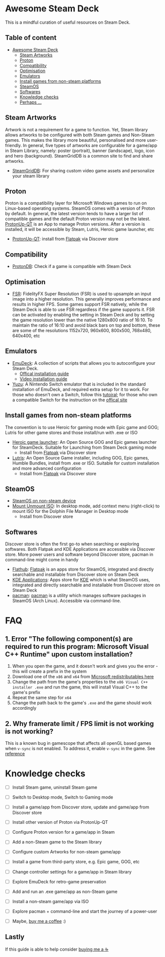 # Awesome Steam Deck

This is a mindful curation of useful resources on Steam Deck.

## Table of content
- [Awesome Steam Deck](#awesome-steam-deck)
  * [Steam Artworks](#steam-artworks)
  * [Proton](#proton)
  * [Compatibility](#compatibility)
  * [Optimisation](#optimisation)
  * [Emulators](#emulators)
  * [Install games from non-steam platforms](#install-games-from-non-steam-platforms)
  * [SteamOS](#steamos)
  * [Softwares](#softwares)
  * [Knowledge checks](#knowledge-checks)
  * [Perhaps ...](#perhaps-)

## Steam Artworks
Artwork is not a requirement for a game to function. Yet, Steam library allows artworks to be configured with both Steam games and Non-Steam games. This makes the library more beautiful, personalised and more user-friendly. In general, five types of artworks are configurable for a game/app in Steam Library, namely: poster (portrait), banner (landscape), logo, icon and hero (background). SteamGridDB is a common site to find and share artworks.
- [SteamGridDB](https://www.steamgriddb.com/): For sharing custom video game assets and personalize your steam library 



## Proton
Proton is a compatibility layer for Microsoft Windows games to run on Linux-based operating systems. SteamOS comes with a version of Proton by default. In general, the latest version tends to have a larger list of compatible games and the default Proton version may not be the latest. [ProtonUp-QT](https://davidotek.github.io/protonup-qt/) is an App to manage Proton versions. After a version is installed, it will be accessible by Steam, Lutris, Heroic game launcher, etc
- [ProtonUp-QT](https://davidotek.github.io/protonup-qt/): install from [Flatpak](https://flathub.org/apps/details/net.davidotek.pupgui2) via Discover store


## Compatibility 
- [ProtonDB](https://www.protondb.com/): Check if a game is compatible with Steam Deck

## Optimisation
- [FSR](https://en.m.wikipedia.org/wiki/GPUOpen#FidelityFX_Super_Resolution): FidelityFX Super Resolution (FSR) is used to upsample an input image into a higher resolution. This generally improves performance and results in higher FPS. Some games support FSR natively, while the Steam Deck is able to use FSR regardless if the game supports it. FSR can be activated by enabling the setting in Steam Deck and by setting the game resolution lower than the native 1280x800 ratio of 16:10. To maintain the ratio of 16:10 and avoid black bars on top and bottom, these are some of the resolutions 1152x720, 960x600, 800x500, 768x480, 640x400, etc


## Emulators
- [EmuDeck](https://www.emudeck.com): A collection of scripts that allows you to autoconfigure your Steam Deck.
  - [Offical installation guide](https://www.emudeck.com/#how_to_install)
  - [Video installation guide](https://m.youtube.com/watch?v=AvzSHxccmIg)
- [Yuzu](https://yuzu-emu.org): A Nintendo Switch emulator that is included in the standard installation of EmuDeck, and required extra setup for it to work. For those who doesn't own a Switch, follow this [tutoiral](https://github.com/Abd-007/Switch-Emulators-Guide/blob/main/Yuzu.md); for those who own a compatible Switch for the instruction on the [offical site](https://yuzu-emu.org)


## Install games from non-steam platforms
The convention is to use Heroic for gaming mode with Epic game and GOG; Lutris for other game stores and those install/run with .exe or ISO
- [Heroic game launcher](https://heroicgameslauncher.com/): An Open Source GOG and Epic games launcher for SteamDeck. Suitable for Launching from Steam Deck gaming mode
  - Install from [Flatpak](https://flathub.org/apps/details/com.heroicgameslauncher.hgl) via Discover store
- [Lutris](https://lutris.net/): An Open Source Game installer, including GOG, Epic games, Humble Bundles, install from .exe or ISO. Suitable for custom installation and more advanced configuration
  - Install from [Flatpak](https://flathub.org/apps/details/net.lutris.Lutris) via Discover store


## SteamOS
- [SteamOS on non-steam device](https://m.youtube.com/watch?v=Xr2BO4IPqro)
- [Mount Unmount ISO](https://store.kde.org/p/1414733/): In desktop mode, add context menu (right-click) to mount ISO for the Dolphin File Manager in Desktop mode
  - Install from Discover store


## Softwares
Discover store is often the first go-to when searching or exploring softwares. Both Flatpak and KDE Applications are accessible via Discover store. More power users and software beyond Discover store, pacman in command-line might come in handy
- [Flathub](https://flathub.org/home): [Flatpak](https://flatpak.org/) is an apps store for SteamOS, integrated and directly searchable and installable from Discover store on Steam Deck
- [KDE Applications](https://apps.kde.org/): Apps store for [KDE](https://en.m.wikipedia.org/wiki/KDE_Plasma_5) which is what SteamOS uses, integrated and directly searchable and installable from Discover store on Steam Deck
- [pacman](https://archlinux.org/packages/): [pacman](https://archlinux.org/pacman/) is a utility which manages software packages in SteamOS (Arch Linux). Accessible via command-line.


# FAQ

## 1. Error "The following component(s) are required to run this program: Microsoft Visual C++ Runtime" upon custom installation?
1. When you open the game, and it doesn't work and gives you the error - this will create a prefix in the system
2. Download one of the `x86` and `x64` from [Microsoft redistributables here](https://learn.microsoft.com/en-us/cpp/windows/latest-supported-vc-redist?view=msvc-170)
3. Change the path from the game's properties to the `x86 Visual C++ installer .exe` and run the game, this will install Visual C++ to the game's prefix
4. Repeat the same step for `x64`
5. Change the path back to the game's `.exe` and the game should work accordingly

## 2. Why framerate limit / FPS limit is not working is not working?
This is a known bug in gamescope that affects all openGL based games when `v-sync` is not enabled. To address it, enable `v-sync` in the game. See [reference](https://www.reddit.com/r/SteamDeck/comments/tqfqeg/bug_on_steamdeck_that_sometimes_doesnt_restrict/#CommentTopMeta--Created--t1_i2i6rsm)


# Knowledge checks
- [ ] Install Steam game, uninstall Steam game
- [ ] Switch to Desktop mode, Switch to Gaming mode
- [ ] Install a game/app from Discover store, update and game/app from Discover store
- [ ] Install other version of Proton via ProtonUp-QT
- [ ] Configure Proton version for a game/app in Steam
- [ ] Add a non-Steam game to the Steam library
- [ ] Configure custom Artworks for non-steam game/app
- [ ] Install a game from third-party store, e.g. Epic game, GOG, etc
- [ ] Change controller settings for a game/app in Steam library
- [ ] Explore EmuDeck for retro-game preservation 
- [ ] Add and run an .exe game/app as non-Steam game
- [ ] Install a non-steam game/app via ISO
- [ ] Explore pacman + command-line and start the journey of a power-user
- [ ] Maybe, [buy me a coffee](https://github.com/MarcoLeongDev/awesome-steam-deck/blob/main/README.md#perhaps-) :)



## Lastly
If this guide is able to help consider [buying me a ☕️](https://www.buymeacoffee.com/marcoleong)
